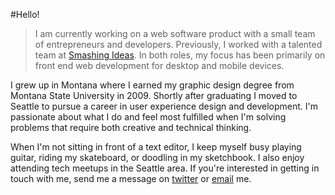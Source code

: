 #Hello!

> I am currently working on a web software product with a small team of entrepreneurs and developers. Previously, I worked with a talented team at [Smashing Ideas](http://smashingideas.com). In both roles, my focus has been primarily on front end web development for desktop and mobile devices.</p>

I grew up in Montana where I earned my graphic design degree from Montana State University in 2009. Shortly after graduating I moved to Seattle to pursue a career in user experience design and development. I'm passionate about what I do and feel most fulfilled when I'm solving problems that require both creative and technical thinking.

When I'm not sitting in front of a text editor, I keep myself busy playing guitar, riding my skateboard, or doodling in my sketchbook. I also enjoy attending tech meetups in the Seattle area. If you're interested in getting in touch with me, send me a message on [twitter](https://twitter.com/danielpquinn) or [email](mailto:dan@danquinndesign.com) me.
